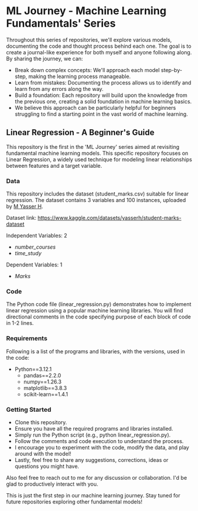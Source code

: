 # ML Journey - Machine Learning Fundamentals' Series
Throughout this series of repositories, we'll explore various models, documenting the code and thought process behind each one.  The goal is to create a journal-like experience for both myself and anyone following along. By sharing the journey, we can:

- Break down complex concepts: We'll approach each model step-by-step, making the learning process manageable.
- Learn from mistakes: Documenting the process allows us to identify and learn from any errors along the way.
- Build a foundation: Each repository will build upon the knowledge from the previous one, creating a solid foundation in machine learning basics.
- We believe this approach can be particularly helpful for beginners struggling to find a starting point in the vast world of machine learning.


## Linear Regression - A Beginner's Guide
This repository is the first in the 'ML Journey' series aimed at revisiting fundamental machine learning models. This specific repository focuses on Linear Regression, a widely used technique for modeling linear relationships between features and a target variable.


### Data
This repository includes the dataset (student_marks.csv) suitable for linear regression.
The dataset contains 3 variables and 100 instances, uploaded by [M Yasser H](https://www.kaggle.com/yasserh).

Dataset link: https://www.kaggle.com/datasets/yasserh/student-marks-dataset

Independent Variables: 2
- _number_courses_
- _time_study_

Dependent Variables: 1
- _Marks_


### Code
The Python code file (linear_regression.py) demonstrates how to implement linear regression using a popular machine learning libraries. You will find directional comments in the code specifying purpose of each block of code in 1-2 lines.


### Requirements
Following is a list of the programs and libraries, with the versions, used in the code:

- Python==3.12.1
  - pandas==2.2.0
  - numpy==1.26.3
  - matplotlib==3.8.3
  - scikit-learn==1.4.1


### Getting Started
- Clone this repository.
- Ensure you have all the required programs and libraries installed.
- Simply run the Python script (e.g., python linear_regression.py).
- Follow the comments and code execution to understand the process.
- I encourage you to experiment with the code, modify the data, and play around with the model!
- Lastly, feel free to share any suggestions, corrections, ideas or questions you might have.

Also feel free to reach out to me for any discussion or collaboration. I'd be glad to productively interact with you.

This is just the first step in our machine learning journey. Stay tuned for future repositories exploring other fundamental models!

